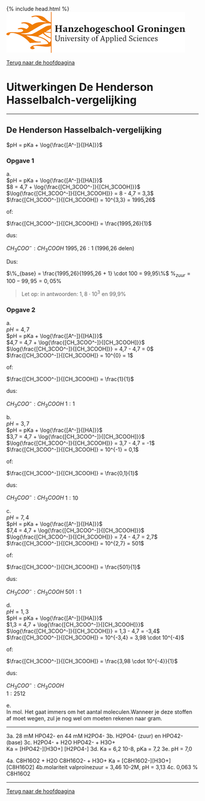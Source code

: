 {% include head.html %}
![Hanze](../hanze/hanze.png)

[Terug naar de hoofdpagina ](../index.md)

# Uitwerkingen De Henderson Hasselbalch-vergelijking

---

## De Henderson Hasselbalch-vergelijking

$pH = pKa + \log{\frac{[A^-]}{[HA]}}$  


### Opgave 1

a.  
$pH = pKa + \log{\frac{[A^-]}{[HA]}}$  
$8 = 4,7 + \log{\frac{[CH_3COO^-]}{[CH_3COOH]}}$  
$\log{\frac{[CH_3COO^-]}{[CH_3COOH]}} = 8 - 4,7 = 3,3$  
$\frac{[CH_3COO^-]}{[CH_3COOH]} = 10^{3,3} = 1995,26$  

of:

$\frac{[CH_3COO^-]}{[CH_3COOH]} = \frac{1995,26}{1}$  

dus: 

$CH_3COO^-:CH_3COOH$
$1995,26:1$ (1996,26 delen)  

Dus:  

$\%_{base} = \frac{1995,26}{1995,26 + 1} \cdot 100 = 99,95\%$
$\%_{zuur} = 100 - 99,95 = 0,05\%$

>Let op: in antwoorden: $1,8 \cdot 10^3$ en 99,9%  


### Opgave 2

a.  
$pH = 4,7$  
$pH = pKa + \log{\frac{[A^-]}{[HA]}}$  
$4,7 = 4,7 + \log{\frac{[CH_3COO^-]}{[CH_3COOH]}}$  
$\log{\frac{[CH_3COO^-]}{[CH_3COOH]}} = 4,7 - 4,7 = 0$
$\frac{[CH_3COO^-]}{[CH_3COOH]} = 10^{0} = 1$  

of:

$\frac{[CH_3COO^-]}{[CH_3COOH]} = \frac{1}{1}$  

dus: 

$CH_3COO^-:CH_3COOH$
$1:1$  

b.  
$pH = 3,7$  
$pH = pKa + \log{\frac{[A^-]}{[HA]}}$  
$3,7 = 4,7 + \log{\frac{[CH_3COO^-]}{[CH_3COOH]}}$  
$\log{\frac{[CH_3COO^-]}{[CH_3COOH]}} = 3,7 - 4,7 = -1$
$\frac{[CH_3COO^-]}{[CH_3COOH]} = 10^{-1} = 0,1$  

of:

$\frac{[CH_3COO^-]}{[CH_3COOH]} = \frac{0,1}{1}$  

dus: 

$CH_3COO^-:CH_3COOH$
$1:10$  

c.  
$pH = 7,4$  
$pH = pKa + \log{\frac{[A^-]}{[HA]}}$  
$7,4 = 4,7 + \log{\frac{[CH_3COO^-]}{[CH_3COOH]}}$  
$\log{\frac{[CH_3COO^-]}{[CH_3COOH]}} = 7,4 - 4,7 = 2,7$
$\frac{[CH_3COO^-]}{[CH_3COOH]} = 10^{2,7} = 501$  

of:

$\frac{[CH_3COO^-]}{[CH_3COOH]} = \frac{501}{1}$  

dus: 

$CH_3COO^-:CH_3COOH$
$501:1$  

d.  
$pH = 1,3$  
$pH = pKa + \log{\frac{[A^-]}{[HA]}}$  
$1,3 = 4,7 + \log{\frac{[CH_3COO^-]}{[CH_3COOH]}}$  
$\log{\frac{[CH_3COO^-]}{[CH_3COOH]}} = 1,3 - 4,7 = -3,4$
$\frac{[CH_3COO^-]}{[CH_3COOH]} = 10^{-3,4} = 3,98 \cdot 10^{-4}$  

of:

$\frac{[CH_3COO^-]}{[CH_3COOH]} = \frac{3,98 \cdot 10^{-4}}{1}$  

dus: 

$CH_3COO^-:CH_3COOH$  
$1:2512$  

e.  
In mol. Het gaat immers om het aantal moleculen.Wanneer je deze stoffen af moet wegen, zul je nog wel om moeten rekenen naar gram.  



---




3a. 28 mM HPO42- en 44 mM H2PO4-
3b. H2PO4- (zuur) en HPO42- (base)
3c. H2PO4- + H2O 			HPO42- + H3O+	
	Ka = 	[HPO42-][H3O+]
 		    [H2PO4-]
3d. Ka = 6,2 10-8, pKa = 7,2
3e. pH = 7,0

4a. C8H16O2 + H2O		C8H16O2- + H3O+
	Ka = 	[C8H16O2-][H3O+]
 		    [C8H16O2]
4b.molariteit valproïnezuur = 3,46 10-2M, pH = 3,13
4c. 0,063 % C8H16O2




--- 

[Terug naar de hoofdpagina ](../index.md)

